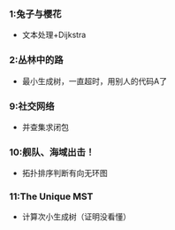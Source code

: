 ### 1:兔子与樱花
* 文本处理+Dijkstra

### 2:丛林中的路
* 最小生成树，一直超时，用别人的代码A了

### 9:社交网络
* 并查集求闭包

### 10:舰队、海域出击！
* 拓扑排序判断有向无环图

### 11:The Unique MST
* 计算次小生成树（证明没看懂）

